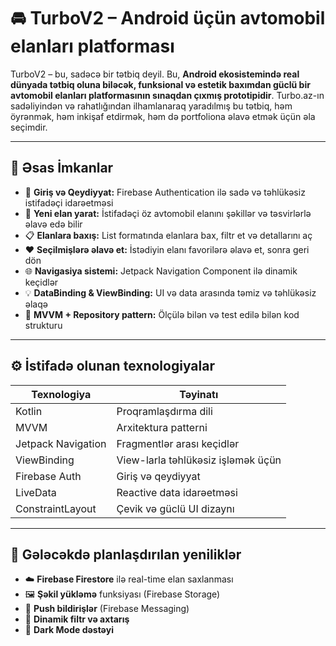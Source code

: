 # 🚘 TurboV2 – Android üçün avtomobil elanları platforması

TurboV2 – bu, sadəcə bir tətbiq deyil. Bu, **Android ekosistemində real dünyada tətbiq oluna biləcək, funksional və estetik baxımdan güclü bir avtomobil elanları platformasının sınaqdan çıxmış prototipidir**. Turbo.az-ın sadəliyindən və rahatlığından ilhamlanaraq yaradılmış bu tətbiq, həm öyrənmək, həm inkişaf etdirmək, həm də portfoliona əlavə etmək üçün əla seçimdir.

---

## 📱 Əsas İmkanlar

- 🔐 **Giriş və Qeydiyyat:** Firebase Authentication ilə sadə və təhlükəsiz istifadəçi idarəetməsi
- 🚗 **Yeni elan yarat:** İstifadəçi öz avtomobil elanını şəkillər və təsvirlərlə əlavə edə bilir
- 📋 **Elanlara baxış:** List formatında elanlara bax, filtr et və detallarını aç
- ❤️ **Seçilmişlərə əlavə et:** İstədiyin elanı favorilərə əlavə et, sonra geri dön
- 🌐 **Navigasiya sistemi:** Jetpack Navigation Component ilə dinamik keçidlər
- 💡 **DataBinding & ViewBinding:** UI və data arasında təmiz və təhlükəsiz əlaqə
- 🧠 **MVVM + Repository pattern:** Ölçülə bilən və test edilə bilən kod strukturu

---

## ⚙️ İstifadə olunan texnologiyalar

| Texnologiya          | Təyinatı                                 |
|----------------------|------------------------------------------|
| Kotlin               | Proqramlaşdırma dili                     |
| MVVM                 | Arxitektura patterni                     |
| Jetpack Navigation   | Fragmentlər arası keçidlər               |
| ViewBinding          | View-larla təhlükəsiz işləmək üçün       |
| Firebase Auth        | Giriş və qeydiyyat                       |
| LiveData             | Reactive data idarəetməsi                |
| ConstraintLayout     | Çevik və güclü UI dizaynı                |

---

## 🚀 Gələcəkdə planlaşdırılan yeniliklər

- ☁️ **Firebase Firestore** ilə real-time elan saxlanması
- 🖼 **Şəkil yükləmə** funksiyası (Firebase Storage)
- 🔔 **Push bildirişlər** (Firebase Messaging)
- 🧭 **Dinamik filtr və axtarış**
- 🌙 **Dark Mode dəstəyi**






